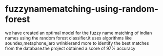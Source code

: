# fuzzynamematching-using-random-forest
we have created an optimal model for the fuzzy name matching of indian names using the random forest classifier.it uses algorithms like soundex,metaphone,jaro wrinklerand more to identify the best matches from the database.the project obtained a score of 97% accuracy 
